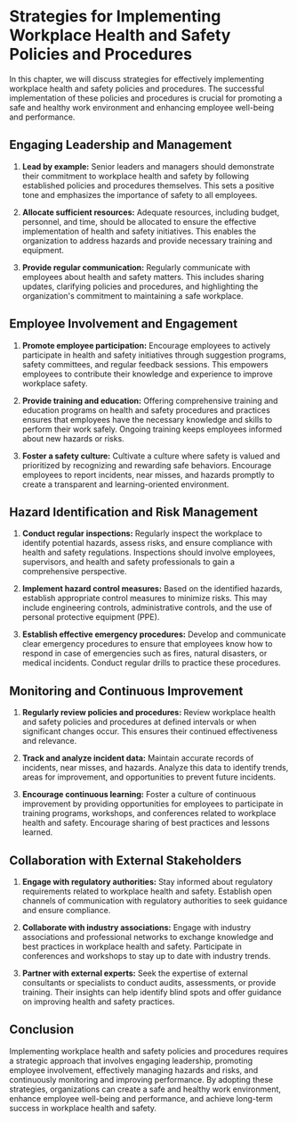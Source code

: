 # Strategies for Implementing Workplace Health and Safety Policies and Procedures

In this chapter, we will discuss strategies for effectively implementing workplace health and safety policies and procedures. The successful implementation of these policies and procedures is crucial for promoting a safe and healthy work environment and enhancing employee well-being and performance.

## Engaging Leadership and Management

1. **Lead by example:** Senior leaders and managers should demonstrate their commitment to workplace health and safety by following established policies and procedures themselves. This sets a positive tone and emphasizes the importance of safety to all employees.
    
2. **Allocate sufficient resources:** Adequate resources, including budget, personnel, and time, should be allocated to ensure the effective implementation of health and safety initiatives. This enables the organization to address hazards and provide necessary training and equipment.
    
3. **Provide regular communication:** Regularly communicate with employees about health and safety matters. This includes sharing updates, clarifying policies and procedures, and highlighting the organization's commitment to maintaining a safe workplace.
    

## Employee Involvement and Engagement

1. **Promote employee participation:** Encourage employees to actively participate in health and safety initiatives through suggestion programs, safety committees, and regular feedback sessions. This empowers employees to contribute their knowledge and experience to improve workplace safety.
    
2. **Provide training and education:** Offering comprehensive training and education programs on health and safety procedures and practices ensures that employees have the necessary knowledge and skills to perform their work safely. Ongoing training keeps employees informed about new hazards or risks.
    
3. **Foster a safety culture:** Cultivate a culture where safety is valued and prioritized by recognizing and rewarding safe behaviors. Encourage employees to report incidents, near misses, and hazards promptly to create a transparent and learning-oriented environment.
    

## Hazard Identification and Risk Management

1. **Conduct regular inspections:** Regularly inspect the workplace to identify potential hazards, assess risks, and ensure compliance with health and safety regulations. Inspections should involve employees, supervisors, and health and safety professionals to gain a comprehensive perspective.
    
2. **Implement hazard control measures:** Based on the identified hazards, establish appropriate control measures to minimize risks. This may include engineering controls, administrative controls, and the use of personal protective equipment (PPE).
    
3. **Establish effective emergency procedures:** Develop and communicate clear emergency procedures to ensure that employees know how to respond in case of emergencies such as fires, natural disasters, or medical incidents. Conduct regular drills to practice these procedures.
    

## Monitoring and Continuous Improvement

1. **Regularly review policies and procedures:** Review workplace health and safety policies and procedures at defined intervals or when significant changes occur. This ensures their continued effectiveness and relevance.
    
2. **Track and analyze incident data:** Maintain accurate records of incidents, near misses, and hazards. Analyze this data to identify trends, areas for improvement, and opportunities to prevent future incidents.
    
3. **Encourage continuous learning:** Foster a culture of continuous improvement by providing opportunities for employees to participate in training programs, workshops, and conferences related to workplace health and safety. Encourage sharing of best practices and lessons learned.
    

## Collaboration with External Stakeholders

1. **Engage with regulatory authorities:** Stay informed about regulatory requirements related to workplace health and safety. Establish open channels of communication with regulatory authorities to seek guidance and ensure compliance.
    
2. **Collaborate with industry associations:** Engage with industry associations and professional networks to exchange knowledge and best practices in workplace health and safety. Participate in conferences and workshops to stay up to date with industry trends.
    
3. **Partner with external experts:** Seek the expertise of external consultants or specialists to conduct audits, assessments, or provide training. Their insights can help identify blind spots and offer guidance on improving health and safety practices.
    

## Conclusion

Implementing workplace health and safety policies and procedures requires a strategic approach that involves engaging leadership, promoting employee involvement, effectively managing hazards and risks, and continuously monitoring and improving performance. By adopting these strategies, organizations can create a safe and healthy work environment, enhance employee well-being and performance, and achieve long-term success in workplace health and safety.
